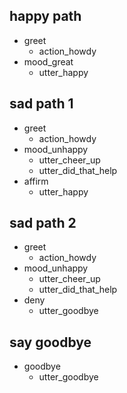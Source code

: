 ## happy path
* greet
  - action_howdy
* mood_great
  - utter_happy

## sad path 1
* greet
  - action_howdy
* mood_unhappy
  - utter_cheer_up
  - utter_did_that_help
* affirm
  - utter_happy

## sad path 2
* greet
  - action_howdy
* mood_unhappy
  - utter_cheer_up
  - utter_did_that_help
* deny
  - utter_goodbye

## say goodbye
* goodbye
  - utter_goodbye
